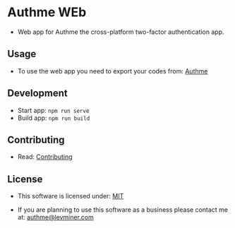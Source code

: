 # Authme WEb

-   Web app for Authme the cross-platform two-factor authentication app.

## Usage

* To use the web app you need to export your codes from: [Authme](https://github.com/Levminer/authme)

## Development

-   Start app: `npm run serve`
-   Build app: `npm run build`

## Contributing

-   Read: [Contributing](https://github.com/Levminer/authme-web/blob/main/.github/CONTRIBUTING.md)

## License

-   This software is licensed under: [MIT](https://github.com/Levminer/authme-web/blob/main/.github/LICENSE.md)

-   If you are planning to use this software as a business please contact me at: <authme@levminer.com>
